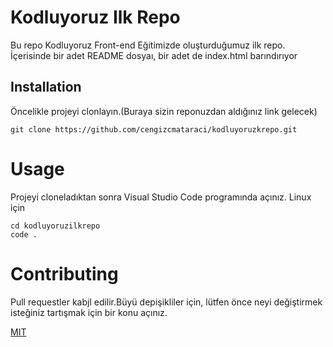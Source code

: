 # Kodluyoruz Ilk Repo

Bu repo Kodluyoruz Front-end Eğitimizde oluşturduğumuz ilk repo. İçerisinde bir adet README dosyaı, bir adet de index.html barındırıyor

## Installation
Öncelikle projeyi clonlayın.(Buraya sizin reponuzdan aldığınız link gelecek)

```
git clone https://github.com/cengizcmataraci/kodluyoruzkrepo.git
```
# Usage
Projeyi cloneladıktan sonra Visual Studio Code programında açınız.
Linux için

```
cd kodluyoruzilkrepo
code .
```

# Contributing
Pull requestler kabjl edilir.Büyü depişikliler için, lütfen önce neyi değiştirmek isteğiniz tartışmak için bir konu açınız.

[MIT]()